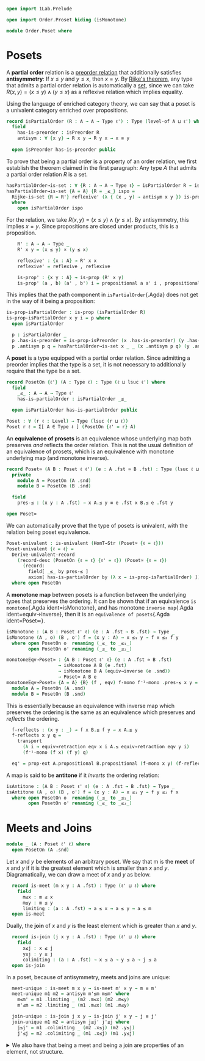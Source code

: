 ```agda
open import 1Lab.Prelude

open import Order.Proset hiding (isMonotone)

module Order.Poset where
```

<!--
```agda
private variable
  ℓ ℓ' : Level
  A : Type ℓ
  R : A → A → Type ℓ
```
-->

# Posets

A **partial order** relation is a [preorder relation] that additionally
satisfies **antisymmetry**: If $x \le y$ and $y \le x$, then $x = y$. By
[Rijke's theorem], any type that admits a partial order relation is
automatically a [set], since we can take $R(x, y) = (x \le y) \land (y
\le x)$ as a reflexive relation which implies equality.

Using the language of enriched category theory, we can say that a poset
is a univalent category enriched over propositions.

[preorder relation]: Order.Proset.html#isPreorder
[Rijke's theorem]: 1Lab.HLevel.Sets.html#Rijke-is-set
[set]: 1Lab.HLevel.html#is-set

```agda
record isPartialOrder (R : A → A → Type ℓ') : Type (level-of A ⊔ ℓ') where
  field
    has-is-preorder : isPreorder R
    antisym : ∀ {x y} → R x y → R y x → x ≡ y
  
  open isPreorder has-is-preorder public
```

To prove that being a partial order is a property of an order relation,
we first establish the theorem claimed in the first paragraph: Any type
$A$ that admits a partial order relation $R$ is a set.

```agda
hasPartialOrder→is-set : ∀ {R : A → A → Type ℓ} → isPartialOrder R → is-set A
hasPartialOrder→is-set {A = A} {R = _≤_} ispo =
  Rijke-is-set {R = R'} reflexive' (λ { (x , y) → antisym x y }) is-prop'
  where
    open isPartialOrder ispo
```

For the relation, we take $R(x, y) = (x \le y) \land (y \le x)$. By
antisymmetry, this implies $x = y$. Since propositions are closed under
products, this is a proposition.

```agda
    R' : A → A → Type _
    R' x y = (x ≤ y) × (y ≤ x)

    reflexive' : {x : A} → R' x x
    reflexive' = reflexive , reflexive

    is-prop' : {x y : A} → is-prop (R' x y)
    is-prop' (a , b) (a' , b') i = propositional a a' i , propositional b b' i
```

This implies that the path component in `isPartialOrder`{.Agda} does not
get in the way of it being a proposition:

```agda
is-prop-isPartialOrder : is-prop (isPartialOrder R)
is-prop-isPartialOrder x y i = p where
  open isPartialOrder

  p : isPartialOrder _
  p .has-is-preorder = is-prop-isPreorder (x .has-is-preorder) (y .has-is-preorder) i
  p .antisym p q = hasPartialOrder→is-set x _ _ (x .antisym p q) (y .antisym p q) i
```

A **poset** is a type equipped with a partial order relation. Since
admitting a preorder implies that the type is a set, it is not necessary
to additionally require that the type be a set.

```agda
record PosetOn {ℓ'} (A : Type ℓ) : Type (ℓ ⊔ lsuc ℓ') where
  field
    _≤_ : A → A → Type ℓ'
    has-is-partialOrder : isPartialOrder _≤_

  open isPartialOrder has-is-partialOrder public

Poset : ∀ (r ℓ : Level) → Type (lsuc (r ⊔ ℓ))
Poset r ℓ = Σ[ A ∈ Type ℓ ] (PosetOn {ℓ' = r} A)
```

An **equivalence of prosets** is an equivalence whose underlying map
both preserves _and_ reflects the order relation. This is not the usual
definition of an equivalence of prosets, which is an equivalence with
monotone underlying map (and monotone inverse).

```agda
record Poset≃ (A B : Poset ℓ ℓ') (e : A .fst ≃ B .fst) : Type (lsuc ℓ ⊔ ℓ') where
  private
    module A = PosetOn (A .snd)
    module B = PosetOn (B .snd)

  field
    pres-≤ : (x y : A .fst) → x A.≤ y ≡ e .fst x B.≤ e .fst y

open Poset≃
```

We can automatically prove that the type of posets is univalent, with
the relation being poset equivalence.

```agda
Poset-univalent : is-univalent (HomT→Str (Poset≃ {ℓ = ℓ}))
Poset-univalent {ℓ = ℓ} = 
  Derive-univalent-record
    (record-desc (PosetOn {ℓ = ℓ} {ℓ' = ℓ}) (Poset≃ {ℓ = ℓ})
      (record:
        field[ _≤_ by pres-≤ ]
        axiom[ has-is-partialOrder by (λ x → is-prop-isPartialOrder) ]))
  where open PosetOn
```

A **monotone map** between posets is a function between the underlying
types that preserves the ordering. It can be shown that if an
equivalence `is monotone`{.Agda ident=isMonotone}, and has monotone
`inverse map`{.Agda ident=equiv→inverse}, then it is an `equivalence of
posets`{.Agda ident=Poset≃}.

```agda
isMonotone : (A B : Poset ℓ' ℓ) (e : A .fst → B .fst) → Type _
isMonotone (A , o) (B , o') f = (x y : A) → x ≤₁ y → f x ≤₂ f y
  where open PosetOn o  renaming (_≤_ to _≤₁_)
        open PosetOn o' renaming (_≤_ to _≤₂_)

monotoneEqv→Poset≃ : {A B : Poset ℓ' ℓ} (e : A .fst ≃ B .fst)
                   → isMonotone A B (e .fst)
                   → isMonotone B A (equiv→inverse (e .snd))
                   → Poset≃ A B e
monotoneEqv→Poset≃ {A = A} {B} (f , eqv) f-mono f⁻¹-mono .pres-≤ x y = ua eq' where
  module A = PosetOn (A .snd)
  module B = PosetOn (B .snd)
```

This is essentially because an equivalence with inverse map which
preserves the ordering is the same as an equivalence which preserves and
_reflects_ the ordering.

```agda
  f-reflects : (x y : _) → f x B.≤ f y → x A.≤ y
  f-reflects x y q =
    transport
      (λ i → equiv→retraction eqv x i A.≤ equiv→retraction eqv y i)
      (f⁻¹-mono (f x) (f y) q)

  eq' = prop-ext A.propositional B.propositional (f-mono x y) (f-reflects x y)
```

A map is said to be **antitone** if it _inverts_ the ordering relation:

```agda
isAntitone : (A B : Poset ℓ' ℓ) (e : A .fst → B .fst) → Type _
isAntitone (A , o) (B , o') f = (x y : A) → x ≤₁ y → f y ≤₂ f x
  where open PosetOn o  renaming (_≤_ to _≤₁_)
        open PosetOn o' renaming (_≤_ to _≤₂_)
```

# Meets and Joins

```agda
module _ (A : Poset ℓ' ℓ) where
  open PosetOn (A .snd)
```

Let $x$ and $y$ be elements of an arbitrary poset. We say that m is the
**meet** of $x$ and $y$ if it is the greatest element which is smaller
than $x$ and $y$. Diagramatically, we can draw a meet of $x$ and $y$ as
below.

```agda
  record is-meet (m x y : A .fst) : Type (ℓ' ⊔ ℓ) where
    field
      m≤x : m ≤ x
      m≤y : m ≤ y
      limiting : (a : A .fst) → a ≤ x → a ≤ y → a ≤ m
  open is-meet
```

Dually, the **join** of $x$ and $y$ is the least element which is
greater than $x$ and $y$.

```agda
  record is-join (j x y : A .fst) : Type (ℓ' ⊔ ℓ) where
    field
      x≤j : x ≤ j
      y≤j : y ≤ j
      colimiting : (a : A .fst) → x ≤ a → y ≤ a → j ≤ a
  open is-join
```

In a poset, because of antisymmetry, meets and joins are unique:

<!--
```
  private variable
    m m' j j' x y : A .fst
```
-->

```agda
  meet-unique : is-meet m x y → is-meet m' x y → m ≡ m'
  meet-unique m1 m2 = antisym m'≤m m≤m' where
    m≤m' = m1 .limiting _ (m2 .m≤x) (m2 .m≤y)
    m'≤m = m2 .limiting _ (m1 .m≤x) (m1 .m≤y)

  join-unique : is-join j x y → is-join j' x y → j ≡ j'
  join-unique m1 m2 = antisym j≤j' j'≤j where
    j≤j' = m1 .colimiting _ (m2 .x≤j) (m2 .y≤j)
    j'≤j = m2 .colimiting _ (m1 .x≤j) (m1 .y≤j)
```

<details>
<summary>
We also have that being a meet and being a join are properties of an
element, not structure.
</summary>

```agda
  is-meet-is-prop : is-prop (is-meet m x y)
  is-meet-is-prop x y i .m≤x = propositional (x .m≤x) (y .m≤x) i
  is-meet-is-prop x y i .m≤y = propositional (x .m≤y) (y .m≤y) i
  is-meet-is-prop x y i .limiting a b c =
    propositional (x .limiting a b c) (y .limiting a b c) i

  is-join-is-prop : is-prop (is-join m x y)
  is-join-is-prop x y i .x≤j = propositional (x .x≤j) (y .x≤j) i
  is-join-is-prop x y i .y≤j = propositional (x .y≤j) (y .y≤j) i
  is-join-is-prop x y i .colimiting a b c =
    propositional (x .colimiting a b c) (y .colimiting a b c) i
```
</details>
